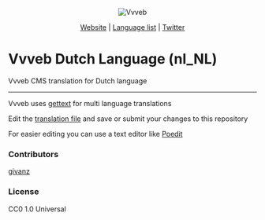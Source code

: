<p align="center">
  <img src="https://www.vvveb.com/admin/default/img/biglogo.png" alt="Vvveb">
</p>
<p align="center">
  <a href="https://www.vvveb.com">Website</a> |
  <a href="https://www.vvveb.com/page/contribute#language">Language list</a> |
  <a href="https://twitter.com/vvvebcms">Twitter</a> 
</p>

# Vvveb Dutch Language (nl_NL)

Vvveb CMS translation for Dutch language

---

Vvveb uses [gettext](https://https://www.gnu.org/software/gettext/manual/gettext.html) for multi language translations

Edit the [translation file](/LC_MESSAGES/vvveb.po) and save or submit your changes to this repository

For easier editing you can use a text editor like [Poedit](https://poedit.net/) 

### Contributors

[givanz](https://github.com/givanz)

### License

CC0 1.0 Universal
